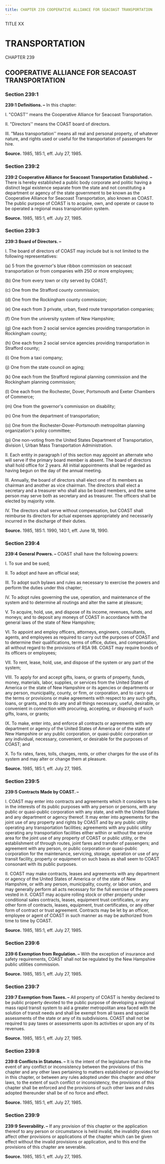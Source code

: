 ```yaml
---
title: CHAPTER 239 COOPERATIVE ALLIANCE FOR SEACOAST TRANSPORTATION
---
```


TITLE XX
                                             
TRANSPORTATION
==============

CHAPTER 239
                                             
COOPERATIVE ALLIANCE FOR SEACOAST TRANSPORTATION
------------------------------------------------

### Section 239:1

 **239:1 Definitions. –** In this chapter:
                                             
 I. "COAST'' means the Cooperative Alliance for Seacoast
Transportation.
                                             
 II. "Directors'' means the COAST board of directors.
                                             
 III. "Mass transportation'' means all real and personal property, of
whatever nature, and rights used or useful for the transportation of
passengers for hire.

**Source.** 1985, 185:1, eff. July 27, 1985.

### Section 239:2

 **239:2 Cooperative Alliance for Seacoast Transportation
Established. –** There is hereby established a public body corporate and
politic having a distinct legal existence separate from the state and
not constituting a department or agency of the state government to be
known as the Cooperative Alliance for Seacoast Transportation, also
known as COAST. The public purpose of COAST is to acquire, own, and
operate or cause to be operated a regional mass transportation system.

**Source.** 1985, 185:1, eff. July 27, 1985.

### Section 239:3

 **239:3 Board of Directors. –**
                                             
 I. The board of directors of COAST may include but is not limited to
the following representatives:
                                             
 (a) 5 from the governor's blue ribbon commission on seacoast
transportation or from companies with 250 or more employees;
                                             
 (b) One from every town or city served by COAST;
                                             
 (c) One from the Strafford county commission;
                                             
 (d) One from the Rockingham county commission;
                                             
 (e) One each from 3 private, urban, fixed route transportation
companies;
                                             
 (f) One from the university system of New Hampshire;
                                             
 (g) One each from 2 social service agencies providing
transportation in Rockingham county;
                                             
 (h) One each from 2 social service agencies providing
transportation in Strafford county;
                                             
 (i) One from a taxi company;
                                             
 (j) One from the state council on aging;
                                             
 (k) One each from the Strafford regional planning commission and
the Rockingham planning commission;
                                             
 (l) One each from the Rochester, Dover, Portsmouth and Exeter
Chambers of Commerce;
                                             
 (m) One from the governor's commission on disability;
                                             
 (n) One from the department of transportation;
                                             
 (o) One from the Rochester-Dover-Portsmouth metropolitan planning
organization's policy committee;
                                             
 (p) One non-voting from the United States Department of
Transportation, division I, Urban Mass Transportation Administration.
                                             
 II. Each entity in paragraph I of this section may appoint an
alternate who will serve if the primary board member is absent. The
board of directors shall hold office for 2 years. All initial
appointments shall be regarded as having begun on the day of the annual
meeting.
                                             
 III. Annually, the board of directors shall elect one of its members
as chairman and another as vice chairman. The directors shall elect a
secretary and a treasurer who shall also be board members, and the same
person may serve both as secretary and as treasurer. The officers shall
be elected by majority vote.
                                             
 IV. The directors shall serve without compensation, but COAST shall
reimburse its directors for actual expenses appropriately and
necessarily incurred in the discharge of their duties.

**Source.** 1985, 185:1. 1990, 140:1, eff. June 18, 1990.

### Section 239:4

 **239:4 General Powers. –** COAST shall have the following powers:
                                             
 I. To sue and be sued;
                                             
 II. To adopt and have an official seal;
                                             
 III. To adopt such bylaws and rules as necessary to exercise the
powers and perform the duties under this chapter;
                                             
 IV. To adopt rules governing the use, operation, and maintenance of
the system and to determine all routings and alter the same at
pleasure;
                                             
 V. To acquire, hold, use, and dispose of its income, revenues,
funds, and moneys; and to deposit any moneys of COAST in accordance with
the general laws of the state of New Hampshire;
                                             
 VI. To appoint and employ officers, attorneys, engineers,
consultants, agents, and employees as required to carry out the purposes
of COAST and to determine their qualifications, terms of office, duties,
and compensation, all without regard to the provisions of RSA 98. COAST
may require bonds of its officers or employees;
                                             
 VII. To rent, lease, hold, use, and dispose of the system or any
part of the system;
                                             
 VIII. To apply for and accept gifts, loans, or grants of property,
funds, money, materials, labor, supplies, or services from the United
States of America or the state of New Hampshire or its agencies or
departments or any person, municipality, county, or firm, or
corporation, and to carry out the terms or provisions or make agreements
with respect to any such gifts, loans, or grants, and to do any and all
things necessary, useful, desirable, or convenient in connection with
procuring, accepting, or disposing of such gifts, loans, or grants;
                                             
 IX. To make, enter into, and enforce all contracts or agreements
with any department or agency of the United States of America or of the
state of New Hampshire or any public corporation, or quasi-public
corporation or any individual, necessary, convenient, or desirable for
the purposes of COAST; and
                                             
 X. To fix rates, fares, tolls, charges, rents, or other charges for
the use of its system and may alter or change them at pleasure.

**Source.** 1985, 185:1, eff. July 27, 1985.

### Section 239:5

 **239:5 Contracts Made by COAST. –**
                                             
 I. COAST may enter into contracts and agreements which it considers
to be in the interests of its public purposes with any person or
persons, with any public or quasi-public corporation with any state, and
with the United States and any department or agency thereof. It may
enter into agreements for the joint use of any property and rights by
COAST and by any public utility operating any transportation facilities;
agreements with any public utility operating any transportation
facilities either within or without the service area for the joint use
of any property of COAST or public utility, or the establishment of
through routes, joint fares and transfer of passengers; and agreement
with any person, or public corporation or quasi-public corporation for
the maintenance, servicing, storage, operation or use of any transit
facility, property or equipment on such basis as shall seem to COAST
consonant with its public purposes.
                                             
 II. COAST may make contracts, leases and agreements with any
department or agency of the United States of America or of the state of
New Hampshire, or with any person, municipality, county, or labor union,
and may generally perform all acts necessary for the full exercise of
the powers vested in it. COAST may acquire rolling stock or other
property under conditional sales contracts, leases, equipment trust
certificates, or any other form of contracts, leases, equipment, trust
certificates, or any other form of contract or trust agreement.
Contracts may be let by an officer, employee or agent of COAST in such
manner as may be authorized from time to time by COAST.

**Source.** 1985, 185:1, eff. July 27, 1985.

### Section 239:6

 **239:6 Exemption from Regulation. –** With the exception of
insurance and safety requirements, COAST shall not be regulated by the
New Hampshire public utilities commission.

**Source.** 1985, 185:1, eff. July 27, 1985.

### Section 239:7

 **239:7 Exemption from Taxes. –** All property of COAST is hereby
declared to be public property devoted to the public purpose of
developing a regional mass rapid transit system to aid a greater
metropolitan area faced with the solution of transit needs and shall be
exempt from all taxes and special assessments of the state or any of its
subdivisions. COAST shall not be required to pay taxes or assessments
upon its activities or upon any of its revenues.

**Source.** 1985, 185:1, eff. July 27, 1985.

### Section 239:8

 **239:8 Conflicts in Statutes. –** It is the intent of the
legislature that in the event of any conflict or inconsistency between
the provisions of this chapter and any other laws pertaining to matters
established or provided for in this chapter, or between any rules
adopted under this chapter and other laws, to the extent of such
conflict or inconsistency, the provisions of this chapter shall be
enforced and the provisions of such other laws and rules adopted
thereunder shall be of no force and effect.

**Source.** 1985, 185:1, eff. July 27, 1985.

### Section 239:9

 **239:9 Severability. –** If any provision of this chapter or the
application thereof to any person or circumstance is held invalid, the
invalidity does not affect other provisions or applications of the
chapter which can be given effect without the invalid provisions or
application, and to this end the provisions of this chapter are
severable.

**Source.** 1985, 185:1, eff. July 27, 1985.
